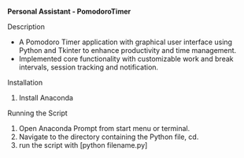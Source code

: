 **Personal Assistant - PomodoroTimer** 

Description
- A Pomodoro Timer application with graphical user interface using Python and Tkinter to enhance productivity and time management.
- Implemented core functionality with customizable work and break intervals, session tracking and notification.

Installation
1. Install Anaconda

Running the Script
1. Open Anaconda Prompt from start menu or terminal.
2. Navigate to the directory containing the Python file, cd.
3. run the script with [python filename.py]
